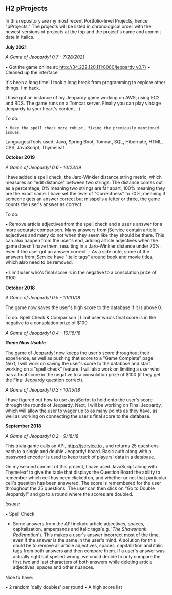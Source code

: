 ## H2 pProjects

In this repository are my most recent Portfolio-level Projects, hence "pProjects." The projects will be listed in chronological order with the newest versions of projects at the top and the project's name and commit date in italics.

<b>July 2021</b>

<i>A Game of Jeopardy! 0.7 - 7/28/2021</i>

  • Got the game online at: http://34.222.120.111:8080/jeopardy_v0.7/
  • Cleaned up the interface

  It's been a long time! I took a long break from programming to explore other things. I'm back.

  I have got an instance of my Jeopardy game working on AWS, using EC2 and RDS. The game runs on a Tomcat server. Finally you can play vintage Jeopardy to your heart's content. :)

  To do:

    • Make the spell check more robust, fixing the previously mentioned issues.

  Languages/Tools used: Java, Spring Boot, Tomcat, SQL, Hibernate, HTML, CSS, JavaScript, Thymeleaf

<b>October 2019</b>

<i>A Game of Jeopardy! 0.6 - 10/23/19</i>

  I have added a spell check, the Jaro-Winkler distance string metric, which measures an "edit distance" between two strings. The distance comes out as a percentage, 0% meaning two strings are far apart, 100% meaning they are the exact same. I have set the level of "Correctness" to 70%, meaning if someone gets an answer correct but misspells a letter or three, the game counts the user's answer as correct.
  
  To do: 
    
  • Remove article adjectives from the spell check and a user's answer for a more accurate comparison. Many answers from jService contain article adjectives and many do not when they seem like they should be there. This can also happen from the user's end, adding article adjectives when the game doesn't have them, resulting in a Jaro-Winkler distance under 70%, even if the user got an answer correct.
      - As a side note, some of the answers from jService have "italic tags" around book and movie titles, which also need to be removed.
    
  • Limit user who's final score is in the negative to a consolation prize of $100

<b>October 2018</b>

<i>A Game of Jeopardy! 0.5 - 10/31/18</i>

  The game now saves the user's high score to the database if it is above 0. 

  To do: Spell Check & Comparison | Limit user who's final score is in the negative to a consolation prize of $100

<i>A Game of Jeopardy! 0.4 - 10/16/18</i>

<b><i>Game Now Usable</i></b>

  The game of Jeopardy! now keeps the user's score throughout their experience, as well as pushing that score to a "Game Complete" page. Next, I will work on saving the user's score to the database and start working on a "spell check" feature. I will also work on limiting a user who has a final score in the negative to a consolation prize of $100 (if they get the Final Jeopardy question correct).

<i>A Game of Jeopardy! 0.3 - 10/15/18</i>

  I have figured out how to use JavaScript to hold onto the user's score through the rounds of Jeopardy. Next, I will be working on Final Jeopardy, which will allow the user to wager up to as many points as they have, as well as working on connecting the user's final score to the database.

<b>September 2018</b>

<i>A Game of Jeopardy! 0.2 - 9/18/18</i>

  This trivia game calls an API, http://jservice.io , and returns 25 questions each to a single and double Jeopardy! board. Basic auth along with a password encoder is used to keep track of players' data in a database. 

  On my second commit of this project, I have used JavaScript along with Thymeleaf to give the table that displays the Question Board the ability to remember which cell has been clicked on, and whether or not that particular cell's question has been answered. The score is remembered for the user throughout the 25 questions. The user can then click on "Go to Double Jeopardy!" and go to a round where the scores are doubled.

<i>Issues:</i>

  • Spell Check
   - Some answers from the API include article adjectives, spaces, capitalization, ampersands and italic tags(e.g. '<i>The Shawshank Redemption</i>'). This makes a user's answer incorrect most of the time, even if the answer is the same in the user's mind. A solution for this could be to remove all article adjectives, spaces, capitaliztion and italic tags from both answers and then compare them. If a user's answer was actually right but spelled wrong, we could decide to only compare the first two and last characters of both answers while deleting article adjectives, spaces and other nuances.

  Nice to have:

  • 2 random 'daily doubles' per round 
  • A high score list
